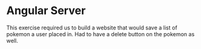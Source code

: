 Angular Server 
====================

This exercise required us to build a website that would save a list of pokemon a user placed in. Had to have a delete button on the pokemon as well.